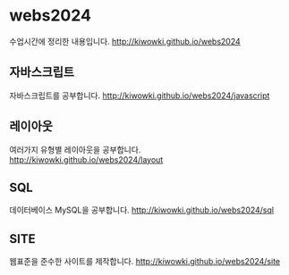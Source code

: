 # webs2024
수업시간에 정리한 내용입니다.
http://kiwowki.github.io/webs2024

## 자바스크립트
자바스크립트를 공부합니다.
http://kiwowki.github.io/webs2024/javascript


## 레이아웃
여러가지 유형별 레이아웃을 공부합니다.
http://kiwowki.github.io/webs2024/layout

## SQL
데이터베이스 MySQL을 공부합니다.
http://kiwowki.github.io/webs2024/sql

## SITE
웹표준을 준수한 사이트를 제작합니다.
http://kiwowki.github.io/webs2024/site
